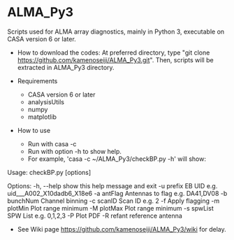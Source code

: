 # ALMA_Py3
Scripts used for ALMA array diagnostics, mainly in Python 3, executable on CASA version 6 or later.

- How to download the codes:
  At preferred directory, type "git clone https://github.com/kamenoseiji/ALMA_Py3.git". Then, scripts will be extracted in ALMA_Py3 directory.

- Requirements
  + CASA version 6 or later
  + analysisUtils
  + numpy
  + matplotlib

- How to use
  + Run with casa -c
  + Run with option -h to show help.
  + For example, 'casa -c ~/ALMA_Py3/checkBP.py -h' will show:

Usage: checkBP.py [options]

Options:
  -h, --help   show this help message and exit
  -u prefix    EB UID   e.g. uid___A002_X10dadb6_X18e6
  -a antFlag   Antennas to flag e.g. DA41,DV08
  -b bunchNum  Channel binning
  -c scanID    Scan ID  e.g. 2
  -f           Apply flagging
  -m plotMin   Plot range minimum
  -M plotMax   Plot range minimum
  -s spwList   SPW List e.g. 0,1,2,3
  -P           Plot PDF
  -R refant    reference antenna

  + See Wiki page https://github.com/kamenoseiji/ALMA_Py3/wiki for delay.



